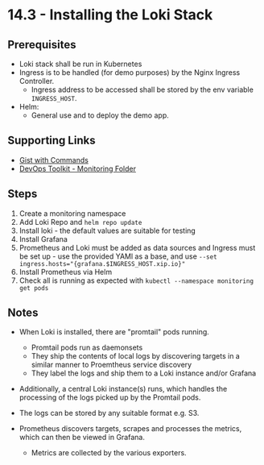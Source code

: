 # 14.3 - Installing the Loki Stack

## Prerequisites

- Loki stack shall be run in Kubernetes
- Ingress is to be handled (for demo purposes) by the Nginx Ingress Controller.
  - Ingress address to be accessed shall be stored by the env variable `INGRESS_HOST`.
- Helm:
  - General use and to deploy the demo app.

## Supporting Links

- [Gist with Commands](https://gist.github.com/vfarcic/838a3a716cd9eb3c1a539a8d404d2077)
- [DevOps Toolkit - Monitoring Folder](https://github.com/vfarcic/devops-catalog-code/tree/master/monitoring)

## Steps

1. Create a monitoring namespace
1. Add Loki Repo and `helm repo update`
1. Install loki - the default values are suitable for testing
1. Install Grafana
1. Prometheus and Loki must be added as data sources and Ingress must be set up - use the provided YAMl as a base, and use `--set ingress.hosts="{grafana.$INGRESS_HOST.xip.io}"`
1. Install Prometheus via Helm
1. Check all is running as expected with `kubectl --namespace monitoring get pods`

## Notes

- When Loki is installed, there are "promtail" pods running.
  - Promtail pods run as daemonsets
  - They ship the contents of local logs by discovering targets in a similar manner to Proemtheus service discovery
  - They label the logs and ship them to a Loki instance and/or Grafana
- Additionally, a central Loki instance(s) runs, which handles the processing of the logs picked up by the Promtail pods.
- The logs can be stored by any suitable format e.g. S3.

- Prometheus discovers targets, scrapes and processes the metrics, which can then be viewed in Grafana.
  - Metrics are collected by the various exporters.
